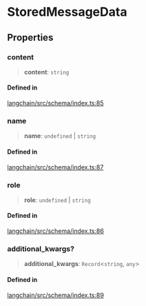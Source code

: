 StoredMessageData
=================

Properties[](#properties "Direct link to Properties")
------------------------------------------------------

### content[](#content "Direct link to content")

> **content**: `string`

#### Defined in[](#defined-in "Direct link to Defined in")

[langchain/src/schema/index.ts:85](https://github.com/hwchase17/langchainjs/blob/1c1274d/langchain/src/schema/index.ts#L85)

### name[](#name "Direct link to name")

> **name**: `undefined` | `string`

#### Defined in[](#defined-in-1 "Direct link to Defined in")

[langchain/src/schema/index.ts:87](https://github.com/hwchase17/langchainjs/blob/1c1274d/langchain/src/schema/index.ts#L87)

### role[](#role "Direct link to role")

> **role**: `undefined` | `string`

#### Defined in[](#defined-in-2 "Direct link to Defined in")

[langchain/src/schema/index.ts:86](https://github.com/hwchase17/langchainjs/blob/1c1274d/langchain/src/schema/index.ts#L86)

### additional\_kwargs?[](#additional_kwargs "Direct link to additional_kwargs?")

> **additional\_kwargs**: `Record`<`string`, `any`\>

#### Defined in[](#defined-in-3 "Direct link to Defined in")

[langchain/src/schema/index.ts:89](https://github.com/hwchase17/langchainjs/blob/1c1274d/langchain/src/schema/index.ts#L89)